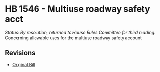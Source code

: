 # HB 1546 - Multiuse roadway safety acct
*Status: By resolution, returned to House Rules Committee for third reading.*
Concerning allowable uses for the multiuse roadway safety account.

## Revisions
* [Original Bill](1/)